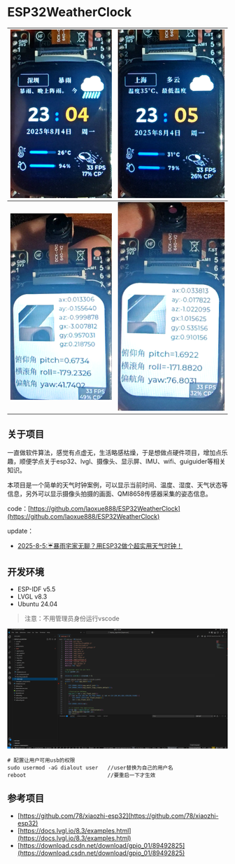 
# ESP32WeatherClock

|![alt text](images/image.png)|![alt text](images/image-1.png)|
|:---|:---|
|![alt text](images/image-2.png)|![alt text](images/image-3.png)|

## 关于项目

一直做软件算法，感觉有点虚无，生活略感枯燥，于是想做点硬件项目，增加点乐趣，顺便学点关于esp32、lvgl、摄像头、显示屏、IMU、wifi、guiguider等相关知识。

本项目是一个简单的天气时钟案例，可以显示当前时间、温度、湿度、天气状态等信息，另外可以显示摄像头拍摄的画面、QMI8658传感器采集的姿态信息。

code：[https://github.com/laoxue888/ESP32WeatherClock](https://github.com/laoxue888/ESP32WeatherClock)

update：

- [2025-8-5:☔暴雨宅家无聊？用ESP32做个超实用天气时钟！](https://www.bilibili.com/video/BV1BGtEzNEEW/?spm_id_from=333.1387.homepage.video_card.click&vd_source=3bf4271e80f39cfee030114782480463)


## 开发环境

- ESP-IDF v5.5
- LVGL v8.3
- Ubuntu 24.04
> 注意：不用管理员身份运行vscode

![alt text](images/image-4.png)

```shell
# 配置让用户可用usb的权限
sudo usermod -aG dialout user	//user替换为自己的用户名
reboot							//要重启一下才生效
```

## 参考项目

- [https://github.com/78/xiaozhi-esp32](https://github.com/78/xiaozhi-esp32)
- [https://docs.lvgl.io/8.3/examples.html](https://docs.lvgl.io/8.3/examples.html)
- [https://download.csdn.net/download/gpio_01/89492825](https://download.csdn.net/download/gpio_01/89492825)
